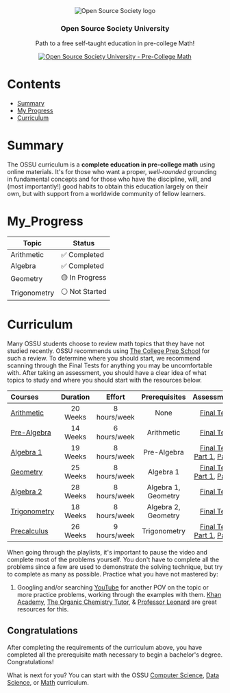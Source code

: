 <div align="center" style="text-align: center">
<img src="images/ossu-logo.webp" alt="Open Source Society logo"/>
<h3>Open Source Society University</h3>
<p>
  Path to a free self-taught education in pre-college Math!
</p>
<p>
  <a href="https://github.com/ossu/precollege-math">
    <img alt="Open Source Society University - Pre-College Math" src="https://img.shields.io/badge/OSSU-precollege--math-blue.svg"
  ></a>
</p>
</div>

# Contents

- [Summary](#summary)
- [My Progress](#My_Progress)
- [Curriculum](#curriculum)

# Summary

The OSSU curriculum is a **complete education in pre-college math** using online materials.
It's for those who want a proper, *well-rounded* grounding in fundamental concepts
and for those who have the discipline, will, and (most importantly!) good habits to obtain this education largely on their own,
but with support from a worldwide community of fellow learners.

# My_Progress

| Topic        | Status        |
|--------------|---------------|
| Arithmetic   | ✅ Completed   |
| Algebra      | ✅ Completed   |
| Geometry     | 🟡 In Progress |
| Trigonometry | ⚪ Not Started |

# Curriculum

Many OSSU students choose to review math topics that they have not studied recently.
OSSU recommends using [The College Prep School](https://www.youtube.com/@thecollegeprepschool4486/playlists) for such a review.
To determine where you should start, we recommend scanning through the Final Tests for anything you may be uncomfortable with. After taking an assessment, you should have a clear idea of what topics to study and where you should start with the resources below.

Courses | Duration | Effort | Prerequisites | Assessments
:-- | :--: | :--: | :--: | :--:
[Arithmetic](/coursepages/arithmetic/README.md) | 20 Weeks | 8 hours/week | None | [Final Test](https://www.youtube.com/watch?v=Af-MqCJGZww&list=PLm2VEQtiYjhpTTgxTVCXVcpYWDUqiewiQ&index=39&pp=iAQB0gcJCTgDd0p55Nqk)
[Pre-Algebra](/coursepages/pre-algebra/README.md) | 14 Weeks | 6 hours/week | Arithmetic | [Final Test](https://www.youtube.com/watch?v=tz0VX_QfFxI&list=PLm2VEQtiYjhoZuRqvrC_dxSrwr0uexm4l&index=27&pp=iAQB)
[Algebra 1](/coursepages/algebra-1/README.md) | 19 Weeks | 8 hours/week | Pre-Algebra | [Final Test Part 1](https://www.youtube.com/watch?v=-RA5vtfH-qY&list=PLm2VEQtiYjhpXDka_1Q6m0x1rL5GRPMX8&index=35&t=369s&pp=iAQB0gcJCTgDd0p55Nqk), [Part 2](https://www.youtube.com/watch?v=lx0sDd0efSo&list=PLm2VEQtiYjhpXDka_1Q6m0x1rL5GRPMX8&index=37&pp=iAQB)
[Geometry](/coursepages/geometry/README.md) | 25 Weeks | 8 hours/week | Algebra 1 | [Final Test Part 1](https://www.youtube.com/watch?v=84e6AVgYYNk&list=PLm2VEQtiYjhoXTFAF8nuN5YrAl2Muh4Nw&index=47&t=2s&pp=iAQB), [Part 2](https://www.youtube.com/watch?v=3Aaahyp1Lh8&list=PLm2VEQtiYjhoXTFAF8nuN5YrAl2Muh4Nw&index=49&pp=iAQB0gcJCTgDd0p55Nqk)
[Algebra 2](/coursepages/algebra-2/README.md) | 28 Weeks | 8 hours/week | Algebra 1, Geometry | [Final Test](https://www.youtube.com/watch?v=IQYKm-0KaOE&list=PLm2VEQtiYjhoEvVOJzs8jrgFc1zXQVMiQ&index=55&pp=iAQB)
[Trigonometry](/coursepages/trigonometry/README.md) | 18 Weeks | 8 hours/week | Algebra 2, Geometry | [Final Test](https://www.youtube.com/watch?v=2vNzGXrgbdQ&list=PLm2VEQtiYjhofP-A_QvAoTVwWjXwU7bCc&index=35&pp=iAQB)
[Precalculus](/coursepages/precalculus/README.md) | 26 Weeks | 9 hours/week | Trigonometry | [Final Test Part 1](https://www.youtube.com/watch?v=OY63IBm5RpI&list=PLm2VEQtiYjhrrznuk1nQu9qJBniirGXl_&index=45&pp=iAQB0gcJCTgDd0p55Nqk), [Part 2](https://www.youtube.com/watch?v=aY7qINRAOvU&list=PLm2VEQtiYjhrrznuk1nQu9qJBniirGXl_&index=47&pp=iAQB)


When going through the playlists, it's important to pause the video and complete most of the problems yourself. You don't have to complete all the problems since a few are used to demonstrate the solving technique, but try to complete as many as possible.
Practice what you have not mastered by:
1. Googling and/or searching [YouTube](https://www.youtube.com/) for another POV on the topic or more practice problems, working through the examples with them. [Khan Academy](https://www.youtube.com/@khanacademy), [The Organic Chemistry Tutor](https://www.youtube.com/@TheOrganicChemistryTutor), & [Professor Leonard](https://www.youtube.com/@ProfessorLeonard) are great resources for this.


## Congratulations

After completing the requirements of the curriculum above,
you have completed all the prerequisite math necessary to begin a bachelor's degree.
Congratulations!

What is next for you? You can start with the OSSU [Computer Science](https://cs.ossu.dev), [Data Science](https://ds.ossu.dev), or [Math](https://math.ossu.dev/) curriculum.

